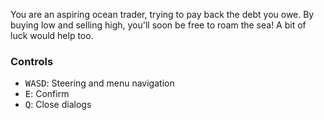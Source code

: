 You are an aspiring ocean trader, trying to pay back the debt you owe. By buying low and selling high, you'll soon be free to roam the sea! A bit of luck would help too.

### Controls
- <kbd>W</kbd><kbd>A</kbd><kbd>S</kbd><kbd>D</kbd>: Steering and menu navigation
- <kbd>E</kbd>: Confirm
- <kbd>Q</kbd>: Close dialogs